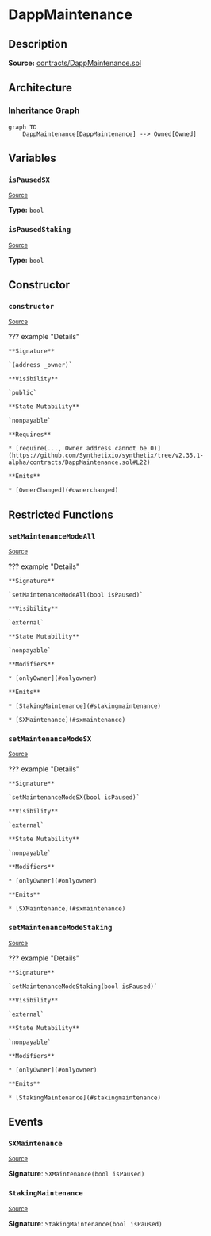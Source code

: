 # DappMaintenance

## Description

**Source:** [contracts/DappMaintenance.sol](https://github.com/Synthetixio/synthetix/tree/v2.35.1-alpha/contracts/DappMaintenance.sol)

## Architecture

### Inheritance Graph

```mermaid
graph TD
    DappMaintenance[DappMaintenance] --> Owned[Owned]

```

## Variables

### `isPausedSX`

<sub>[Source](https://github.com/Synthetixio/synthetix/tree/v2.35.1-alpha/contracts/DappMaintenance.sol#L16)</sub>

**Type:** `bool`

### `isPausedStaking`

<sub>[Source](https://github.com/Synthetixio/synthetix/tree/v2.35.1-alpha/contracts/DappMaintenance.sol#L15)</sub>

**Type:** `bool`

## Constructor

### `constructor`

<sub>[Source](https://github.com/Synthetixio/synthetix/tree/v2.35.1-alpha/contracts/DappMaintenance.sol#L21)</sub>

??? example "Details"

    **Signature**

    `(address _owner)`

    **Visibility**

    `public`

    **State Mutability**

    `nonpayable`

    **Requires**

    * [require(..., Owner address cannot be 0)](https://github.com/Synthetixio/synthetix/tree/v2.35.1-alpha/contracts/DappMaintenance.sol#L22)

    **Emits**

    * [OwnerChanged](#ownerchanged)

## Restricted Functions

### `setMaintenanceModeAll`

<sub>[Source](https://github.com/Synthetixio/synthetix/tree/v2.35.1-alpha/contracts/DappMaintenance.sol#L27)</sub>

??? example "Details"

    **Signature**

    `setMaintenanceModeAll(bool isPaused)`

    **Visibility**

    `external`

    **State Mutability**

    `nonpayable`

    **Modifiers**

    * [onlyOwner](#onlyowner)

    **Emits**

    * [StakingMaintenance](#stakingmaintenance)

    * [SXMaintenance](#sxmaintenance)

### `setMaintenanceModeSX`

<sub>[Source](https://github.com/Synthetixio/synthetix/tree/v2.35.1-alpha/contracts/DappMaintenance.sol#L39)</sub>

??? example "Details"

    **Signature**

    `setMaintenanceModeSX(bool isPaused)`

    **Visibility**

    `external`

    **State Mutability**

    `nonpayable`

    **Modifiers**

    * [onlyOwner](#onlyowner)

    **Emits**

    * [SXMaintenance](#sxmaintenance)

### `setMaintenanceModeStaking`

<sub>[Source](https://github.com/Synthetixio/synthetix/tree/v2.35.1-alpha/contracts/DappMaintenance.sol#L34)</sub>

??? example "Details"

    **Signature**

    `setMaintenanceModeStaking(bool isPaused)`

    **Visibility**

    `external`

    **State Mutability**

    `nonpayable`

    **Modifiers**

    * [onlyOwner](#onlyowner)

    **Emits**

    * [StakingMaintenance](#stakingmaintenance)

## Events

### `SXMaintenance`

<sub>[Source](https://github.com/Synthetixio/synthetix/tree/v2.35.1-alpha/contracts/DappMaintenance.sol#L45)</sub>

**Signature**: `SXMaintenance(bool isPaused)`

### `StakingMaintenance`

<sub>[Source](https://github.com/Synthetixio/synthetix/tree/v2.35.1-alpha/contracts/DappMaintenance.sol#L44)</sub>

**Signature**: `StakingMaintenance(bool isPaused)`
